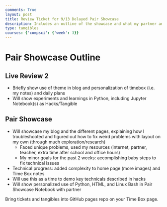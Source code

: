 ```yaml
---
comments: True
layout: post
title: Review Ticket for 9/13 Delayed Pair Showcase
description: Includes an outline of the showcase and what my partner and I will be presenting.
type: tangibles
courses: {'compsci': {'week': 3}}
---
```


# Pair Showcase Outline

## Live Review 2
- Briefly show use of theme in blog and personalization of timebox (i.e. my notes) and daily plans
- Will show experiments and learnings in Python, including Jupyter Notebook(s) as Hacks/Tangible

## Pair Showcase
- Will showcase my blog and the different pages, explaining how I troubleshooted and figured out how to fix weird problems with layout on my own (through much exploration/research)
    - Faced unique problems, used my resources (internet, partner, teacher, extra time after school and office hours)
    - My minor goals for the past 2 weeks: accomplishing baby steps to fix technical issues
- Technical progress: added complexity to home page (more images) and Time Box notes
- Will use this as a time to demo key technicals described in hacks
- Will show personalized use of Python, HTML, and Linux Bash in Pair Showcase Notebook with partner



Bring tickets and tangibles into GitHub pages repo on your Time Box page.
